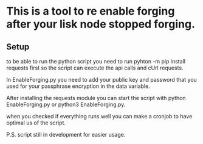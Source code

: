 <h1>This is a tool to re enable forging after your lisk node stopped forging.</h1>

<h2>Setup</h2>

<p>to be able to run the python script you need to run pyhton -m pip install requests first so the script can execute the api calls and cUrl requests.</p>

<p>In EnableForging.py you need to add your public key and password that you used for your passphrase encryption in the data variable.</p>

<p>After installing the requests module you can start the script with python EnableForging.py or python3 EnableForging.py.</p>

<p>when you checked if everything runs well you can make a cronjob to have optimal us of the script.</p>

<p>P.S. script still in development for easier usage.</p>
